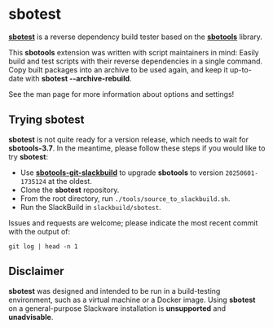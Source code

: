 # sbotest

**[sbotest](https://pghvlaans.github.io/sbotools/sbotest/)** is a reverse dependency build tester based on the **[sbotools](https://pghvlaans.github.io/sbotools/)** library.

This **sbotools** extension was written with script maintainers in mind: Easily build and test scripts with their reverse dependencies in a single command. Copy built packages into an archive to be used again, and keep it up-to-date with **sbotest --archive-rebuild**.

See the man page for more information about options and settings!

## Trying sbotest

**sbotest** is not quite ready for a version release, which needs to wait for **sbotools-3.7**. In the meantime, please follow these steps if you would like to try **sbotest**:

* Use **[sbotools-git-slackbuild](https://github.com/pghvlaans/sbotools-git-slackbuild/)** to upgrade **sbotools** to version `20250601-1735124` at the oldest.
* Clone the **sbotest** repository.
* From the root directory, run `./tools/source_to_slackbuild.sh`.
* Run the SlackBuild in `slackbuild/sbotest`.

Issues and requests are welcome; please indicate the most recent commit with the output of:

    git log | head -n 1

## Disclaimer

**sbotest** was designed and intended to be run in a build-testing environment, such as a virtual machine or a Docker image. Using **sbotest** on a general-purpose Slackware installation is **unsupported** and **unadvisable**.
